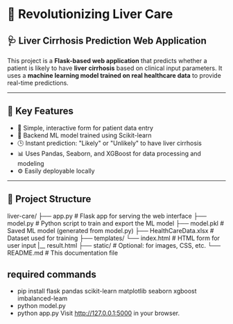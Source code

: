 
# 🧬 Revolutionizing Liver Care

## 🩺 Liver Cirrhosis Prediction Web Application

This project is a **Flask-based web application** that predicts whether a patient is likely to have **liver cirrhosis** based on clinical input parameters. It uses a **machine learning model trained on real healthcare data** to provide real-time predictions.

---

## 📌 Key Features
- 🔎 Simple, interactive form for patient data entry
- 🤖 Backend ML model trained using Scikit-learn
- 🕒 Instant prediction: "Likely" or "Unlikely" to have liver cirrhosis
- 📊 Uses Pandas, Seaborn, and XGBoost for data processing and modeling
- ⚙️ Easily deployable locally
  
---

## 📁 Project Structure

liver-care/
├── app.py # Flask app for serving the web interface
├── model.py # Python script to train and export the ML model
├── model.pkl # Saved ML model (generated from model.py)
├── HealthCareData.xlsx # Dataset used for training
├── templates/
  └── index.html # HTML form for user input
  |__ result.html
├── static/ # Optional: for images, CSS, etc.
└── README.md # This documentation file

 ## required commands
- pip install flask pandas scikit-learn matplotlib seaborn xgboost imbalanced-leam
- python model.py
- python app.py Visit http://127.0.0.1:5000 in your browser.

